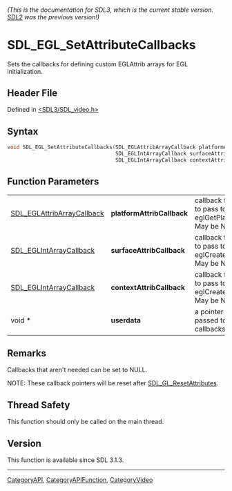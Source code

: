 ###### (This is the documentation for SDL3, which is the current stable version. [SDL2](https://wiki.libsdl.org/SDL2/) was the previous version!)
# SDL_EGL_SetAttributeCallbacks

Sets the callbacks for defining custom EGLAttrib arrays for EGL initialization.

## Header File

Defined in [<SDL3/SDL_video.h>](https://github.com/libsdl-org/SDL/blob/main/include/SDL3/SDL_video.h)

## Syntax

```c
void SDL_EGL_SetAttributeCallbacks(SDL_EGLAttribArrayCallback platformAttribCallback,
                                   SDL_EGLIntArrayCallback surfaceAttribCallback,
                                   SDL_EGLIntArrayCallback contextAttribCallback, void *userdata);
```

## Function Parameters

|                                                          |                            |                                                                        |
| -------------------------------------------------------- | -------------------------- | ---------------------------------------------------------------------- |
| [SDL_EGLAttribArrayCallback](SDL_EGLAttribArrayCallback) | **platformAttribCallback** | callback for attributes to pass to eglGetPlatformDisplay. May be NULL. |
| [SDL_EGLIntArrayCallback](SDL_EGLIntArrayCallback)       | **surfaceAttribCallback**  | callback for attributes to pass to eglCreateSurface. May be NULL.      |
| [SDL_EGLIntArrayCallback](SDL_EGLIntArrayCallback)       | **contextAttribCallback**  | callback for attributes to pass to eglCreateContext. May be NULL.      |
| void *                                                   | **userdata**               | a pointer that is passed to the callbacks.                             |

## Remarks

Callbacks that aren't needed can be set to NULL.

NOTE: These callback pointers will be reset after
[SDL_GL_ResetAttributes](SDL_GL_ResetAttributes).

## Thread Safety

This function should only be called on the main thread.

## Version

This function is available since SDL 3.1.3.

----
[CategoryAPI](CategoryAPI), [CategoryAPIFunction](CategoryAPIFunction), [CategoryVideo](CategoryVideo)

